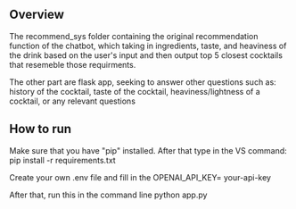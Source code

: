 ## Overview
The recommend_sys folder containing the original recommendation function of the chatbot, which taking in ingredients, taste, and heaviness of the drink based on the user's input and then output top 5 closest cocktails that resemeble those requirments.

The other part are flask app, seeking to answer other questions such as: history of the cocktail, taste of the cocktail, heaviness/lightness of a cocktail, or any relevant questions

## How to run 
Make sure that you have "pip" installed. After that type in the VS command:
    pip install -r requirements.txt
    
Create your own .env file and fill in the
    OPENAI_API_KEY= your-api-key

After that, run this in the command line
    python app.py
